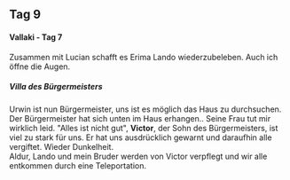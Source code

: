 ## Tag 9
#### Vallaki - Tag 7
Zusammen mit Lucian schafft es Erima Lando wiederzubeleben. Auch ich öffne die Augen.
##### Villa des Bürgermeisters
Urwin ist nun Bürgermeister, uns ist es möglich das Haus zu durchsuchen. Der Bürgermeister hat sich unten im Haus erhangen.. Seine Frau tut mir wirklich leid. "Alles ist nicht gut", **Victor**, der Sohn des Bürgermeisters, ist viel zu stark für uns. Er hat uns ausdrücklich gewarnt und daraufhin alle vergiftet. Wieder Dunkelheit.<Br/> Aldur, Lando und mein Bruder werden von Victor verpflegt und wir alle entkommen durch eine Teleportation.